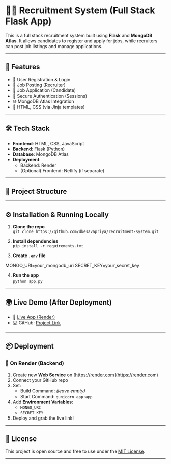 # 🧑‍💼 Recruitment System (Full Stack Flask App)

This is a full stack recruitment system built using **Flask** and **MongoDB Atlas**. It allows candidates to register and apply for jobs, while recruiters can post job listings and manage applications.

---

## 🚀 Features

- 👤 User Registration & Login
- 📝 Job Posting (Recruiter)
- 📄 Job Application (Candidate)
- 🔐 Secure Authentication (Sessions)
- 🌐 MongoDB Atlas Integration
- 🎨 HTML, CSS (via Jinja templates)

---

## 🛠️ Tech Stack

- **Frontend**: HTML, CSS, JavaScript
- **Backend**: Flask (Python)
- **Database**: MongoDB Atlas
- **Deployment**:
  - Backend: Render
  - (Optional) Frontend: Netlify (if separate)

---

## 📁 Project Structure


---

## ⚙️ Installation & Running Locally

1. **Clone the repo**  
   `git clone https://github.com/dkesavapriya/recruitment-system.git`

2. **Install dependencies**  
   `pip install -r requirements.txt`

3. **Create `.env` file**

MONGO_URI=your_mongodb_uri
SECRET_KEY=your_secret_key


4. **Run the app**  
   `python app.py`

---

## 🌍 Live Demo (After Deployment)

- 🔗 [Live App (Render)](https://your-render-link.com)
- 💻 GitHub: [Project Link](https://github.com/dkesavapriya/recruitment-system)

---

## 📦 Deployment

### 🧩 On Render (Backend)
1. Create new **Web Service** on [https://render.com](https://render.com)
2. Connect your GitHub repo
3. Set:
   - Build Command: *(leave empty)*
   - Start Command: `gunicorn app:app`
4. Add **Environment Variables**:
   - `MONGO_URI`
   - `SECRET_KEY`
5. Deploy and grab the live link!

---

## 📄 License

This project is open source and free to use under the [MIT License](LICENSE).

---

